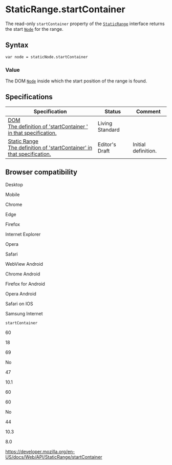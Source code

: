 StaticRange.startContainer
==========================

The read-only `startContainer` property of the [`StaticRange`](../staticrange) interface returns the start [`Node`](../node) for the range.

Syntax
------

    var node = staticNode.startContainer

### Value

The DOM [`Node`](../node) inside which the start position of the range is found.

Specifications
--------------

<table><thead><tr class="header"><th>Specification</th><th>Status</th><th>Comment</th></tr></thead><tbody><tr class="odd"><td><a href="https://dom.spec.whatwg.org/#dom-range-startcontainer">DOM<br />
<span class="small">The definition of 'startContainer ' in that specification.</span></a></td><td><span class="spec-living">Living Standard</span></td><td></td></tr><tr class="even"><td><a href="https://w3c.github.io/staticrange/#dom-staticrange-startcontainer">Static Range<br />
<span class="small">The definition of 'startContainer' in that specification.</span></a></td><td><span class="spec-ed">Editor's Draft</span></td><td>Initial definition.</td></tr></tbody></table>

Browser compatibility
---------------------

Desktop

Mobile

Chrome

Edge

Firefox

Internet Explorer

Opera

Safari

WebView Android

Chrome Android

Firefox for Android

Opera Android

Safari on IOS

Samsung Internet

`startContainer`

60

18

69

No

47

10.1

60

60

No

44

10.3

8.0

<a href="https://developer.mozilla.org/en-US/docs/Web/API/StaticRange/startContainer" class="_attribution-link">https://developer.mozilla.org/en-US/docs/Web/API/StaticRange/startContainer</a>
